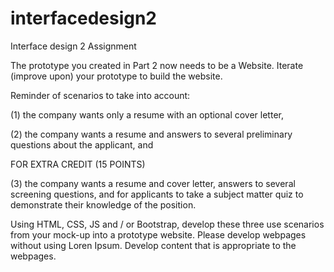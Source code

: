 # interfacedesign2
Interface design 2 Assignment


The prototype you created in Part 2 now needs to be a Website.  Iterate (improve upon) your prototype to build the website.   

Reminder of scenarios to take into account:

(1) the company wants only a resume with an optional cover letter,

(2) the company wants a resume and answers to several preliminary questions about the applicant, and

FOR EXTRA CREDIT (15 POINTS)

(3) the company wants a resume and cover letter, answers to several screening questions, and for applicants to take a subject matter quiz to demonstrate their knowledge of the position.

 

Using HTML, CSS, JS and / or Bootstrap, develop these three use scenarios from your mock-up into a prototype website.  Please develop webpages without using Loren Ipsum.  Develop content that is appropriate to the webpages. 
